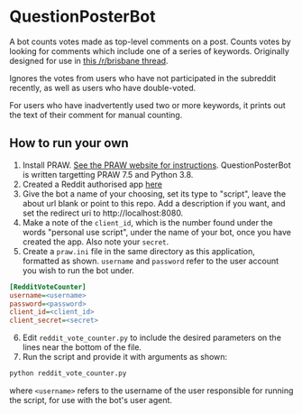 # QuestionPosterBot

A bot counts votes made as top-level comments on a post. Counts votes by looking for comments which include one of a series of keywords. Originally designed for use in [this /r/brisbane thread](https://old.reddit.com/r/brisbane/comments/14910v9/important_the_future_of_rbrisbane/).

Ignores the votes from users who have not participated in the subreddit recently, as well as users who have double-voted. 

For users who have inadvertently used two or more keywords, it prints out the text of their comment for manual counting.


## How to run your own

1. Install PRAW. [See the PRAW website for instructions](https://praw.readthedocs.io/en/latest/getting_started/installation.html). QuestionPosterBot is written targetting PRAW 7.5 and Python 3.8.
2. Created a Reddit authorised app [here](https://www.reddit.com/prefs/apps/)
3. Give the bot a name of your choosing, set its type to "script", leave the about url blank or point to this repo. Add a description if you want, and set the redirect uri to http://localhost:8080.
4. Make a note of the `client_id`, which is the number found under the words "personal use script", under the name of your bot, once you have created the app. Also note your `secret`.
5. Create a `praw.ini` file in the same directory as this application, formatted as shown. `username` and `password` refer to the user account you wish to run the bot under.
```ini
[RedditVoteCounter]
username=<username>
password=<password>
client_id=<client_id>
client_secret=<secret>
```
6. Edit `reddit_vote_counter.py` to include the desired parameters on the lines near the bottom of the file.
7. Run the script and provide it with arguments as shown:
```python
python reddit_vote_counter.py
```
where `<username>` refers to the username of the user responsible for running the script, for use with the bot's user agent.
